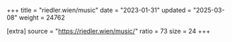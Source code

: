 +++
title = "riedler.wien/music"
date = "2023-01-31"
updated = "2025-03-08"
weight = 24762

[extra]
source = "https://riedler.wien/music/"
ratio = 73
size = 24
+++

